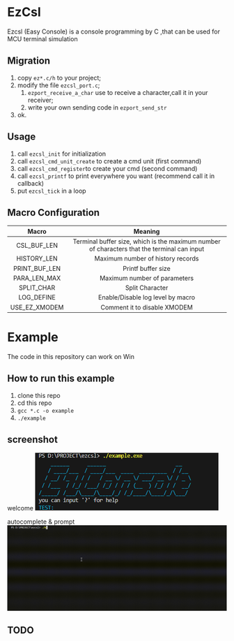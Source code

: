 # EzCsl
Ezcsl (Easy Console) is a console programming by C ,that can be used for MCU terminal simulation

## Migration
1. copy `ez*.c/h` to your project;
2. modify the file `ezcsl_port.c`;
    1. `ezport_receive_a_char` use to receive a character,call it in your receiver;
    2. write your own sending code in `ezport_send_str`
3. ok.

## Usage
1. call `ezcsl_init` for initialization
2. call `ezcsl_cmd_unit_create` to create a cmd unit (first command)
3. call `ezcsl_cmd_register`to create your cmd (second command)
4. call `ezcsl_printf` to print everywhere you want (recommend call it in callback)
5. put `ezcsl_tick` in a loop

## Macro Configuration
|Macro|Meaning|
|:--:|:--:|
|CSL_BUF_LEN|Terminal buffer size, which is the maximum number of characters that the terminal can input|
|HISTORY_LEN     |Maximum number of history records|        
|PRINT_BUF_LEN   |Printf buffer size|
|PARA_LEN_MAX    |Maximum number of parameters|
|SPLIT_CHAR    |Split Character|
|LOG_DEFINE    |Enable/Disable log level by macro|
|USE_EZ_XMODEM    |Comment it to disable XMODEM|


# Example 
The code in this repository can work on Win

## How to run this example
1. clone this repo
2. cd this repo
3. `gcc *.c -o example`
4. `./example`

## screenshot
welcome
![](./screenshot/welcome.png)

autocomplete & prompt
![](./screenshot/autocomplete.gif)


## TODO

